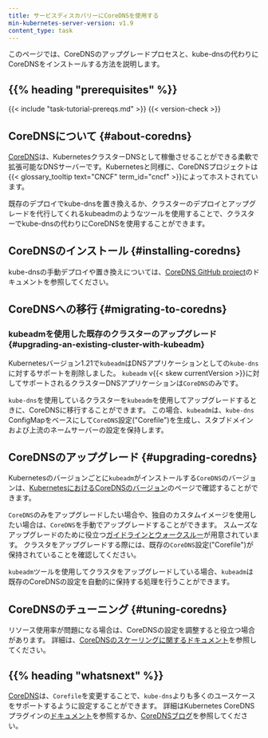 ```yaml
---
title: サービスディスカバリーにCoreDNSを使用する
min-kubernetes-server-version: v1.9
content_type: task
---
```


<!-- overview -->
このページでは、CoreDNSのアップグレードプロセスと、kube-dnsの代わりにCoreDNSをインストールする方法を説明します。


## {{% heading "prerequisites" %}}

{{< include "task-tutorial-prereqs.md" >}} {{< version-check >}}


<!-- steps -->

## CoreDNSについて {#about-coredns}

[CoreDNS](https://coredns.io)は、KubernetesクラスターDNSとして稼働させることができる柔軟で拡張可能なDNSサーバーです。Kubernetesと同様に、CoreDNSプロジェクトは{{< glossary_tooltip text="CNCF" term_id="cncf" >}}によってホストされています。

既存のデプロイでkube-dnsを置き換えるか、クラスターのデプロイとアップグレードを代行してくれるkubeadmのようなツールを使用することで、クラスターでkube-dnsの代わりにCoreDNSを使用することができます。

## CoreDNSのインストール {#installing-coredns}

kube-dnsの手動デプロイや置き換えについては、[CoreDNS GitHub project](https://github.com/coredns/deployment/tree/master/kubernetes)のドキュメントを参照してください。

## CoreDNSへの移行 {#migrating-to-coredns}

### kubeadmを使用した既存のクラスターのアップグレード {#upgrading-an-existing-cluster-with-kubeadm}

Kubernetesバージョン1.21で`kubeadm`はDNSアプリケーションとしての`kube-dns`に対するサポートを削除しました。
`kubeadm` v{{< skew currentVersion >}}に対してサポートされるクラスターDNSアプリケーションは`CoreDNS`のみです。

`kube-dns`を使用しているクラスターを`kubeadm`を使用してアップグレードするときに、CoreDNSに移行することができます。
この場合、`kubeadm`は、`kube-dns` ConfigMapをベースにして`CoreDNS`設定("Corefile")を生成し、スタブドメインおよび上流のネームサーバーの設定を保持します。

## CoreDNSのアップグレード {#upgrading-coredns}

Kubernetesのバージョンごとに`kubeadm`がインストールする`CoreDNS`のバージョンは、[KubernetesにおけるCoreDNSのバージョン](https://github.com/coredns/deployment/blob/master/kubernetes/CoreDNS-k8s_version.md)のページで確認することができます。


`CoreDNS`のみをアップグレードしたい場合や、独自のカスタムイメージを使用したい場合は、`CoreDNS`を手動でアップグレードすることができます。
スムーズなアップグレードのために役立つ[ガイドラインとウォークスルー](https://github.com/coredns/deployment/blob/master/kubernetes/Upgrading_CoreDNS.md)が用意されています。
クラスタをアップグレードする際には、既存の`CoreDNS`設定("Corefile")が保持されていることを確認してください。

`kubeadm`ツールを使用してクラスタをアップグレードしている場合、`kubeadm`は既存のCoreDNSの設定を自動的に保持する処理を行うことができます。

## CoreDNSのチューニング {#tuning-coredns}

リソース使用率が問題になる場合は、CoreDNSの設定を調整すると役立つ場合があります。
詳細は、[CoreDNSのスケーリングに関するドキュメント](https://github.com/coredns/deployment/blob/master/kubernetes/Scaling_CoreDNS.md)を参照してください。

## {{% heading "whatsnext" %}}


[CoreDNS](https://coredns.io)は、`Corefile`を変更することで、`kube-dns`よりも多くのユースケースをサポートするように設定することができます。
詳細はKubernetes CoreDNSプラグインの[ドキュメント](https://coredns.io/plugins/kubernetes/)を参照するか、[CoreDNSブログ](https://coredns.io/2017/05/08/custom-dns-entries-for-kubernetes/)を参照してください。



